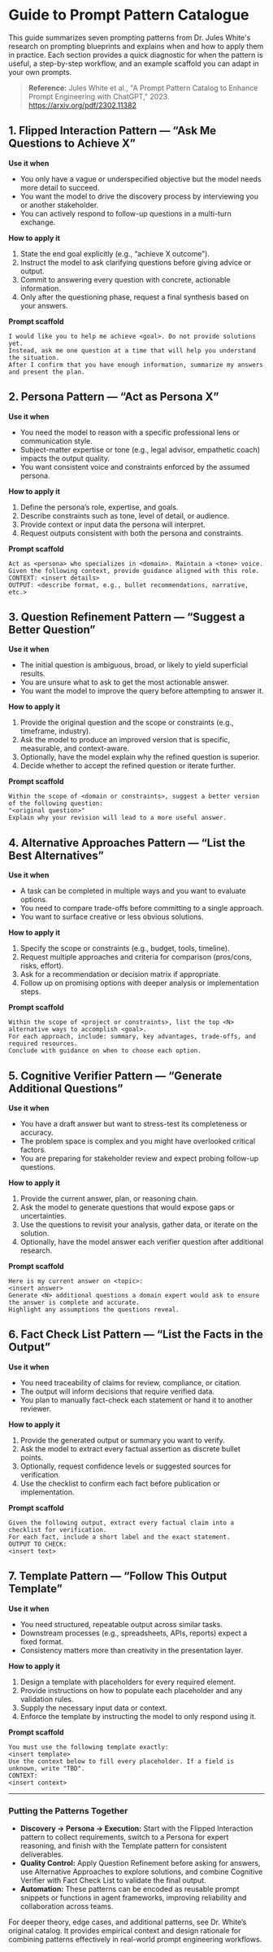 # Guide to Prompt Pattern Catalogue

This guide summarizes seven prompting patterns from Dr. Jules White's research on prompting blueprints and explains when and how to apply them in practice. Each section provides a quick diagnostic for when the pattern is useful, a step-by-step workflow, and an example scaffold you can adapt in your own prompts.

> **Reference:** Jules White et al., "A Prompt Pattern Catalog to Enhance Prompt Engineering with ChatGPT," 2023. <https://arxiv.org/pdf/2302.11382>

## 1. Flipped Interaction Pattern — “Ask Me Questions to Achieve X”

**Use it when**
- You only have a vague or underspecified objective but the model needs more detail to succeed.
- You want the model to drive the discovery process by interviewing you or another stakeholder.
- You can actively respond to follow-up questions in a multi-turn exchange.

**How to apply it**
1. State the end goal explicitly (e.g., “achieve X outcome”).
2. Instruct the model to ask clarifying questions before giving advice or output.
3. Commit to answering every question with concrete, actionable information.
4. Only after the questioning phase, request a final synthesis based on your answers.

**Prompt scaffold**
```text
I would like you to help me achieve <goal>. Do not provide solutions yet. 
Instead, ask me one question at a time that will help you understand the situation.
After I confirm that you have enough information, summarize my answers and present the plan.
```

## 2. Persona Pattern — “Act as Persona X”

**Use it when**
- You need the model to reason with a specific professional lens or communication style.
- Subject-matter expertise or tone (e.g., legal advisor, empathetic coach) impacts the output quality.
- You want consistent voice and constraints enforced by the assumed persona.

**How to apply it**
1. Define the persona’s role, expertise, and goals.
2. Describe constraints such as tone, level of detail, or audience.
3. Provide context or input data the persona will interpret.
4. Request outputs consistent with both the persona and constraints.

**Prompt scaffold**
```text
Act as <persona> who specializes in <domain>. Maintain a <tone> voice.
Given the following context, provide guidance aligned with this role.
CONTEXT: <insert details>
OUTPUT: <describe format, e.g., bullet recommendations, narrative, etc.>
```

## 3. Question Refinement Pattern — “Suggest a Better Question”

**Use it when**
- The initial question is ambiguous, broad, or likely to yield superficial results.
- You are unsure what to ask to get the most actionable answer.
- You want the model to improve the query before attempting to answer it.

**How to apply it**
1. Provide the original question and the scope or constraints (e.g., timeframe, industry).
2. Ask the model to produce an improved version that is specific, measurable, and context-aware.
3. Optionally, have the model explain why the refined question is superior.
4. Decide whether to accept the refined question or iterate further.

**Prompt scaffold**
```text
Within the scope of <domain or constraints>, suggest a better version of the following question:
"<original question>"
Explain why your revision will lead to a more useful answer.
```

## 4. Alternative Approaches Pattern — “List the Best Alternatives”

**Use it when**
- A task can be completed in multiple ways and you want to evaluate options.
- You need to compare trade-offs before committing to a single approach.
- You want to surface creative or less obvious solutions.

**How to apply it**
1. Specify the scope or constraints (e.g., budget, tools, timeline).
2. Request multiple approaches and criteria for comparison (pros/cons, risks, effort).
3. Ask for a recommendation or decision matrix if appropriate.
4. Follow up on promising options with deeper analysis or implementation steps.

**Prompt scaffold**
```text
Within the scope of <project or constraints>, list the top <N> alternative ways to accomplish <goal>.
For each approach, include: summary, key advantages, trade-offs, and required resources.
Conclude with guidance on when to choose each option.
```

## 5. Cognitive Verifier Pattern — “Generate Additional Questions”

**Use it when**
- You have a draft answer but want to stress-test its completeness or accuracy.
- The problem space is complex and you might have overlooked critical factors.
- You are preparing for stakeholder review and expect probing follow-up questions.

**How to apply it**
1. Provide the current answer, plan, or reasoning chain.
2. Ask the model to generate questions that would expose gaps or uncertainties.
3. Use the questions to revisit your analysis, gather data, or iterate on the solution.
4. Optionally, have the model answer each verifier question after additional research.

**Prompt scaffold**
```text
Here is my current answer on <topic>:
<insert answer>
Generate <N> additional questions a domain expert would ask to ensure the answer is complete and accurate.
Highlight any assumptions the questions reveal.
```

## 6. Fact Check List Pattern — “List the Facts in the Output”

**Use it when**
- You need traceability of claims for review, compliance, or citation.
- The output will inform decisions that require verified data.
- You plan to manually fact-check each statement or hand it to another reviewer.

**How to apply it**
1. Provide the generated output or summary you want to verify.
2. Ask the model to extract every factual assertion as discrete bullet points.
3. Optionally, request confidence levels or suggested sources for verification.
4. Use the checklist to confirm each fact before publication or implementation.

**Prompt scaffold**
```text
Given the following output, extract every factual claim into a checklist for verification.
For each fact, include a short label and the exact statement.
OUTPUT TO CHECK:
<insert text>
```

## 7. Template Pattern — “Follow This Output Template”

**Use it when**
- You need structured, repeatable output across similar tasks.
- Downstream processes (e.g., spreadsheets, APIs, reports) expect a fixed format.
- Consistency matters more than creativity in the presentation layer.

**How to apply it**
1. Design a template with placeholders for every required element.
2. Provide instructions on how to populate each placeholder and any validation rules.
3. Supply the necessary input data or context.
4. Enforce the template by instructing the model to only respond using it.

**Prompt scaffold**
```text
You must use the following template exactly:
<insert template>
Use the context below to fill every placeholder. If a field is unknown, write "TBD".
CONTEXT:
<insert context>
```

---

### Putting the Patterns Together
- **Discovery → Persona → Execution:** Start with the Flipped Interaction pattern to collect requirements, switch to a Persona for expert reasoning, and finish with the Template pattern for consistent deliverables.
- **Quality Control:** Apply Question Refinement before asking for answers, use Alternative Approaches to explore solutions, and combine Cognitive Verifier with Fact Check List to validate the final output.
- **Automation:** These patterns can be encoded as reusable prompt snippets or functions in agent frameworks, improving reliability and collaboration across teams.

For deeper theory, edge cases, and additional patterns, see Dr. White’s original catalog. It provides empirical context and design rationale for combining patterns effectively in real-world prompt engineering workflows.
